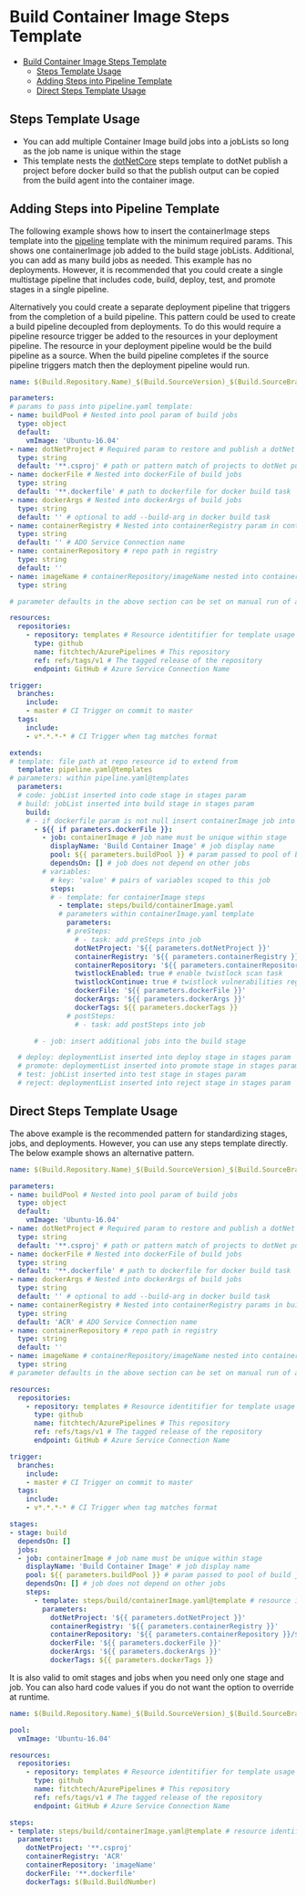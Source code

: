 # Build Container Image Steps Template

- [Build Container Image Steps Template](#build-container-image-steps-template)
  - [Steps Template Usage](#steps-template-usage)
  - [Adding Steps into Pipeline Template](#adding-steps-into-pipeline-template)
  - [Direct Steps Template Usage](#direct-steps-template-usage)

## Steps Template Usage

- You can add multiple Container Image build jobs into a jobLists so long as the job name is unique within the stage
- This template nests the [dotNetCore](dotNetCore.md) steps template to dotNet publish a project before docker build so that the publish output can be copied from the build agent into the container image.

## Adding Steps into Pipeline Template

The following example shows how to insert the containerImage steps template into the [pipeline](../../pipeline.md) template with the minimum required params. This shows one containerImage job added to the build stage jobLists. Additional, you can add as many build jobs as needed. This example has no deployments. However, it is recommended that you could create a single multistage pipeline that includes code, build, deploy, test, and promote stages in a single pipeline.

Alternatively you could create a separate deployment pipeline that triggers from the completion of a build pipeline. This pattern could be used to create a build pipeline decoupled from deployments. To do this would require a pipeline resource trigger be added to the resources in your deployment pipeline. The resource in your deployment pipeline would be the build pipeline as a source. When the build pipeline completes if the source pipeline triggers match then the deployment pipeline would run.

```yml
name: $(Build.Repository.Name)_$(Build.SourceVersion)_$(Build.SourceBranchName) # name is the format for $(Build.BuildNumber)

parameters:
# params to pass into pipeline.yaml template:
- name: buildPool # Nested into pool param of build jobs
  type: object
  default: 
    vmImage: 'Ubuntu-16.04'
- name: dotNetProject # Required param to restore and publish a dotNet project
  type: string
  default: '**.csproj' # path or pattern match of projects to dotNet publish
- name: dockerFile # Nested into dockerFile of build jobs
  type: string
  default: '**.dockerfile' # path to dockerfile for docker build task
- name: dockerArgs # Nested into dockerArgs of build jobs
  type: string
  default: '' # optional to add --build-arg in docker build task
- name: containerRegistry # Nested into containerRegistry param in containerImage job
  type: string
  default: '' # ADO Service Connection name
- name: containerRepository # repo path in registry
  type: string
  default: ''
- name: imageName # containerRepository/imageName nested into containerRepository of containerImage jobs
  type: string

# parameter defaults in the above section can be set on manual run of a pipeline to override

resources:
  repositories:
    - repository: templates # Resource identitifier for template usage
      type: github
      name: fitchtech/AzurePipelines # This repository
      ref: refs/tags/v1 # The tagged release of the repository
      endpoint: GitHub # Azure Service Connection Name

trigger:
  branches:
    include:
    - master # CI Trigger on commit to master
  tags:
    include:
    - v*.*.*-* # CI Trigger when tag matches format

extends:
# template: file path at repo resource id to extend from
  template: pipeline.yaml@templates
# parameters: within pipeline.yaml@templates
  parameters:
  # code: jobList inserted into code stage in stages param
  # build: jobList inserted into build stage in stages param
    build:
    # - if dockerfile param is not null insert containerImage job into build stage
      - ${{ if parameters.dockerFile }}:
        - job: containerImage # job name must be unique within stage
          displayName: 'Build Container Image' # job display name
          pool: ${{ parameters.buildPool }} # param passed to pool of build jobs
          dependsOn: [] # job does not depend on other jobs
        # variables:
          # key: 'value' # pairs of variables scoped to this job
          steps:
          # - template: for containerImage steps
            - template: steps/build/containerImage.yaml
            # parameters within containerImage.yaml template
              parameters:
              # preSteps: 
                # - task: add preSteps into job
                dotNetProject: '${{ parameters.dotNetProject }}'
                containerRegistry: '${{ parameters.containerRegistry }}'
                containerRepository: '${{ parameters.containerRepository }}/${{ parameters.imageName }}'
                twistlockEnabled: true # enable twistlock scan task
                twistlockContinue: true # twistlock vulnerabilities register as warning instead of error in build stage
                dockerFile: '${{ parameters.dockerFile }}'
                dockerArgs: '${{ parameters.dockerArgs }}'
                dockerTags: ${{ parameters.dockerTags }}
              # postSteps:
                # - task: add postSteps into job

      # - job: insert additional jobs into the build stage

  # deploy: deploymentList inserted into deploy stage in stages param
  # promote: deploymentList inserted into promote stage in stages param
  # test: jobList inserted into test stage in stages param
  # reject: deploymentList inserted into reject stage in stages param

```

## Direct Steps Template Usage

The above example is the recommended pattern for standardizing stages, jobs, and deployments. However, you can use any steps template directly. The below example shows an alternative pattern.

```yml
name: $(Build.Repository.Name)_$(Build.SourceVersion)_$(Build.SourceBranchName) # name is the format for $(Build.BuildNumber)

parameters:
- name: buildPool # Nested into pool param of build jobs
  type: object
  default:
    vmImage: 'Ubuntu-16.04'
- name: dotNetProject # Required param to restore and publish a dotNet project
  type: string
  default: '**.csproj' # path or pattern match of projects to dotNet publish
- name: dockerFile # Nested into dockerFile of build jobs
  type: string
  default: '**.dockerfile' # path to dockerfile for docker build task
- name: dockerArgs # Nested into dockerArgs of build jobs
  type: string
  default: '' # optional to add --build-arg in docker build task
- name: containerRegistry # Nested into containerRegistry params in build job
  type: string
  default: 'ACR' # ADO Service Connection name
- name: containerRepository # repo path in registry
  type: string
  default: ''
- name: imageName # containerRepository/imageName nested into containerRepository of containerImage jobs
  type: string
# parameter defaults in the above section can be set on manual run of a pipeline to override

resources:
  repositories:
    - repository: templates # Resource identitifier for template usage
      type: github
      name: fitchtech/AzurePipelines # This repository
      ref: refs/tags/v1 # The tagged release of the repository
      endpoint: GitHub # Azure Service Connection Name

trigger:
  branches:
    include:
    - master # CI Trigger on commit to master
  tags:
    include:
    - v*.*.*-* # CI Trigger when tag matches format

stages:
- stage: build
  dependsOn: []
  jobs:
  - job: containerImage # job name must be unique within stage
    displayName: 'Build Container Image' # job display name
    pool: ${{ parameters.buildPool }} # param passed to pool of build jobs
    dependsOn: [] # job does not depend on other jobs
    steps:
      - template: steps/build/containerImage.yaml@template # resource identifier required as this is not extending from pipeline.yaml
        parameters:
          dotNetProject: '${{ parameters.dotNetProject }}'
          containerRegistry: '${{ parameters.containerRegistry }}'
          containerRepository: '${{ parameters.containerRepository }}/${{ parameters.imageName }}'
          dockerFile: '${{ parameters.dockerFile }}'
          dockerArgs: '${{ parameters.dockerArgs }}'
          dockerTags: ${{ parameters.dockerTags }}

```

It is also valid to omit stages and jobs when you need only one stage and job. You can also hard code values if you do not want the option to override at runtime.

```yml
name: $(Build.Repository.Name)_$(Build.SourceVersion)_$(Build.SourceBranchName) # name is the format for $(Build.BuildNumber)

pool:
  vmImage: 'Ubuntu-16.04'

resources:
  repositories:
    - repository: templates # Resource identitifier for template usage
      type: github
      name: fitchtech/AzurePipelines # This repository
      ref: refs/tags/v1 # The tagged release of the repository
      endpoint: GitHub # Azure Service Connection Name

steps:
- template: steps/build/containerImage.yaml@template # resource identifier required as this is not extending from pipeline.yaml
  parameters:
    dotNetProject: '**.csproj'
    containerRegistry: 'ACR'
    containerRepository: 'imageName'
    dockerFile: '**.dockerfile'
    dockerTags: $(Build.BuildNumber)

```
